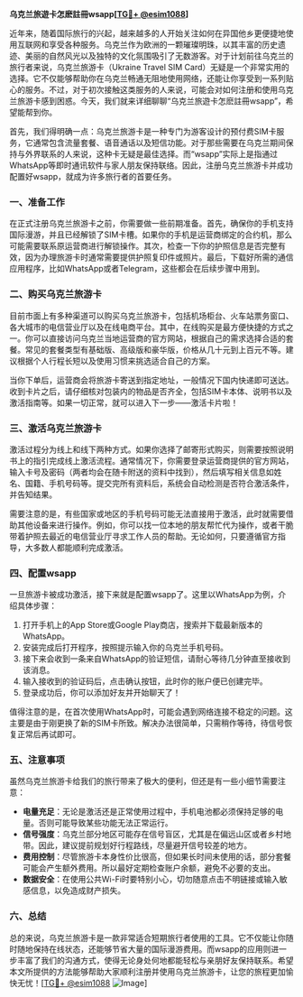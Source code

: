 **乌克兰旅遊卡怎麽註冊wsapp[[TG💪+ @esim1088](https://t.me/s/esim1088)]**

近年来，随着国际旅行的兴起，越来越多的人开始关注如何在异国他乡更便捷地使用互联网和享受各种服务。乌克兰作为欧洲的一颗璀璨明珠，以其丰富的历史遗迹、美丽的自然风光以及独特的文化氛围吸引了无数游客。对于计划前往乌克兰的旅行者来说，乌克兰旅游卡（Ukraine Travel SIM Card）无疑是一个非常实用的选择。它不仅能够帮助你在乌克兰畅通无阻地使用网络，还能让你享受到一系列贴心的服务。不过，对于初次接触这类服务的人来说，可能会对如何注册和使用乌克兰旅游卡感到困惑。今天，我们就来详细聊聊“乌克兰旅遊卡怎麽註冊wsapp”，希望能帮到你。

首先，我们得明确一点：乌克兰旅游卡是一种专门为游客设计的预付费SIM卡服务，它通常包含流量套餐、语音通话以及短信功能。对于那些需要在乌克兰期间保持与外界联系的人来说，这种卡无疑是最佳选择。而“wsapp”实际上是指通过WhatsApp等即时通讯软件与家人朋友保持联络。因此，注册乌克兰旅游卡并成功配置好wsapp，就成为许多旅行者的首要任务。

### 一、准备工作

在正式注册乌克兰旅游卡之前，你需要做一些前期准备。首先，确保你的手机支持国际漫游，并且已经解锁了SIM卡槽。如果你的手机是运营商绑定的合约机，那么可能需要联系原运营商进行解锁操作。其次，检查一下你的护照信息是否完整有效，因为办理旅游卡时通常需要提供护照复印件或照片。最后，下载好所需的通信应用程序，比如WhatsApp或者Telegram，这些都会在后续步骤中用到。

### 二、购买乌克兰旅游卡

目前市面上有多种渠道可以购买乌克兰旅游卡，包括机场柜台、火车站票务窗口、各大城市的电信营业厅以及在线电商平台。其中，在线购买是最方便快捷的方式之一。你可以直接访问乌克兰当地运营商的官方网站，根据自己的需求选择合适的套餐。常见的套餐类型有基础版、高级版和豪华版，价格从几十元到上百元不等。建议根据个人行程长短以及使用习惯来挑选适合自己的方案。

当你下单后，运营商会将旅游卡寄送到指定地址，一般情况下国内快递即可送达。收到卡片之后，请仔细核对包装内的物品是否齐全，包括SIM卡本体、说明书以及激活指南等。如果一切正常，就可以进入下一步——激活卡片啦！

### 三、激活乌克兰旅游卡

激活过程分为线上和线下两种方式。如果你选择了邮寄形式购买，则需要按照说明书上的指引完成线上激活流程。通常情况下，你需要登录运营商提供的官方网站，输入卡号及密码（两者均会在随卡附送的资料中找到），然后填写相关信息如姓名、国籍、手机号码等。提交完所有资料后，系统会自动检测是否符合激活条件，并告知结果。

需要注意的是，有些国家或地区的手机号码可能无法直接用于激活，此时就需要借助其他设备来进行操作。例如，你可以找一位本地的朋友帮忙代为操作，或者干脆带着护照去最近的电信营业厅寻求工作人员的帮助。无论如何，只要遵循官方指导，大多数人都能顺利完成激活。

### 四、配置wsapp

一旦旅游卡被成功激活，接下来就是配置wsapp了。这里以WhatsApp为例，介绍具体步骤：

1. 打开手机上的App Store或Google Play商店，搜索并下载最新版本的WhatsApp。
2. 安装完成后打开程序，按照提示输入你的乌克兰手机号码。
3. 接下来会收到一条来自WhatsApp的验证短信，请耐心等待几分钟直至接收到该消息。
4. 输入接收到的验证码后，点击确认按钮，此时你的账户便已创建完毕。
5. 登录成功后，你可以添加好友并开始聊天了！

值得注意的是，在首次使用WhatsApp时，可能会遇到网络连接不稳定的问题。这主要是由于刚更换了新的SIM卡所致。解决办法很简单，只需稍作等待，待信号恢复正常后再试即可。

### 五、注意事项

虽然乌克兰旅游卡给我们的旅行带来了极大的便利，但还是有一些小细节需要注意：

- **电量充足**：无论是激活还是正常使用过程中，手机电池都必须保持足够的电量。否则可能导致某些功能无法正常运行。
- **信号强度**：乌克兰部分地区可能存在信号盲区，尤其是在偏远山区或者乡村地带。因此，建议提前规划好行程路线，尽量避开信号较差的地方。
- **费用控制**：尽管旅游卡本身性价比很高，但如果长时间未使用的话，部分套餐可能会产生额外费用。所以最好定期检查账户余额，避免不必要的支出。
- **数据安全**：在使用公共Wi-Fi时要特别小心，切勿随意点击不明链接或输入敏感信息，以免造成财产损失。

### 六、总结

总的来说，乌克兰旅游卡是一款非常适合短期旅行者使用的工具。它不仅能让你随时随地保持在线状态，还能够节省大量的国际漫游费用。而wsapp的应用则进一步丰富了我们的沟通方式，使得无论身处何地都能轻松与亲朋好友保持联系。希望本文所提供的方法能够帮助大家顺利注册并使用乌克兰旅游卡，让您的旅程更加愉快无忧！[[TG💪+ @esim1088](https://t.me/s/esim1088) ![Image](https://i.postimg.cc/4NQfJmqS/Snipaste-2025-05-13-00-14-12.png)]